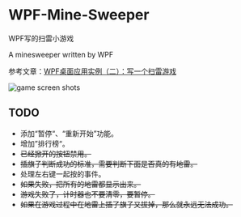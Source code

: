 # WPF-Mine-Sweeper

 WPF写的扫雷小游戏

A minesweeper written by WPF

参考文章：[WPF桌面应用实例（二）：写一个扫雷游戏](https://blog.csdn.net/OneWord233/article/details/80804593)

![game screen shots](https://gitee.com/babbittry321/blogImages/raw/master/img/mines-sweeper%20game%20screenshot.png)

## TODO

- 添加“暂停“、“重新开始”功能。
- 增加”排行榜“。
- ~~已经掀开的按钮禁用。~~
- ~~插旗子判断成功的标准，需要判断下面是否真的有地雷。~~
- 处理左右键一起按的事件。
- ~~如果失败，把所有的地雷都显示出来。~~
- ~~游戏失败了，计时器也不要清零，要暂停。~~
- ~~如果在游戏过程中在地雷上插了旗子又拔掉，那么就永远无法成功。~~
